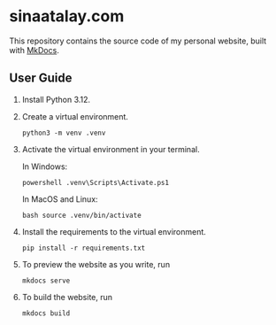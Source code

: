 # sinaatalay.com

This repository contains the source code of my personal website, built with [MkDocs](https://github.com/mkdocs/mkdocs).

## User Guide

1.  Install Python 3.12.
2.  Create a virtual environment.
    ```
    python3 -m venv .venv
    ```
3.  Activate the virtual environment in your terminal.

    In Windows:
    ```
    powershell .venv\Scripts\Activate.ps1
    ```
    
    In MacOS and Linux:
    ```
    bash source .venv/bin/activate
    ```
4.  Install the requirements to the virtual environment.
    ```
    pip install -r requirements.txt
    ```

5. To preview the website as you write, run
    ```
    mkdocs serve
    ```

6. To build the website, run
    ```
    mkdocs build
    ```